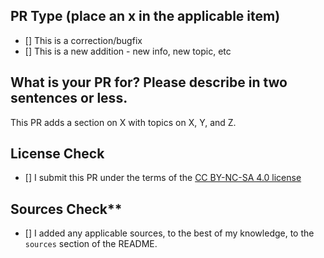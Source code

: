 ## PR Type (place an x in the applicable item)
- [] This is a correction/bugfix
- [] This is a new addition - new info, new topic, etc

## What is your PR for? Please describe in two sentences or less.
This PR adds a section on X with topics on X, Y, and Z.

## License Check
- [] I submit this PR under the terms of the [CC BY-NC-SA 4.0 license](https://creativecommons.org/licenses/by-nc-sa/4.0/)

## Sources Check**
- [] I added any applicable sources, to the best of my knowledge, to the `sources` section of the README.
